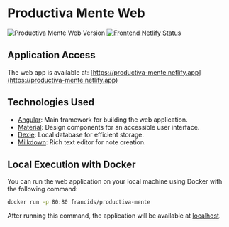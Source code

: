 # Productiva Mente Web

![Productiva Mente Web Version](https://img.shields.io/badge/Productiva%20Mente%20Web-v1.2.0-6cfe8f)
[![Frontend Netlify Status](https://api.netlify.com/api/v1/badges/765e73e4-2d31-4ea1-958c-fea0d7118eaa/deploy-status)](https://app.netlify.com/sites/productiva-mente/deploys)

## Application Access

The web app is available at: [https://productiva-mente.netlify.app](https://productiva-mente.netlify.app)

## Technologies Used

- [Angular](https://angular.dev/): Main framework for building the web application.
- [Material](https://material.angular.io/): Design components for an accessible user interface.
- [Dexie](https://dexie.org/): Local database for efficient storage.
- [Milkdown](https://milkdown.dev/): Rich text editor for note creation.

## Local Execution with Docker

You can run the web application on your local machine using Docker with the following command:

```bash
docker run -p 80:80 francids/productiva-mente
```

After running this command, the application will be available at [localhost](http://localhost).
